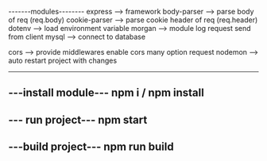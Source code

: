 -------modules--------
express  --> framework 
body-parser  --> parse body of req (req.body)
cookie-parser --> parse cookie header of req (req.header)
dotenv  --> load environment variable
morgan  --> module log request send from client
mysql  --> connect to database 

<!-- dev modules -->
cors --> provide middlewares enable cors many option request
nodemon --> auto restart project with changes

-------------------


<!-- cmd -->
---install module---
npm i / npm install
-----------------

--- run project---
npm start
-------------------

---build project---
npm run build
--------
<!-- end cmd -->

